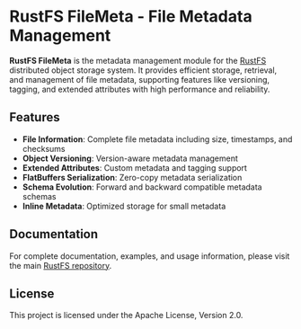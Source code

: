 # RustFS FileMeta - File Metadata Management

**RustFS FileMeta** is the metadata management module for the [RustFS](https://rustfs.com) distributed object storage system. It provides efficient storage, retrieval, and management of file metadata, supporting features like versioning, tagging, and extended attributes with high performance and reliability.

## Features

- **File Information**: Complete file metadata including size, timestamps, and checksums
- **Object Versioning**: Version-aware metadata management
- **Extended Attributes**: Custom metadata and tagging support
- **FlatBuffers Serialization**: Zero-copy metadata serialization
- **Schema Evolution**: Forward and backward compatible metadata schemas
- **Inline Metadata**: Optimized storage for small metadata

## Documentation

For complete documentation, examples, and usage information, please visit the main [RustFS repository](https://github.com/rustfs/rustfs).

## License

This project is licensed under the Apache License, Version 2.0.
